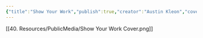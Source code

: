 ```yaml
---
{"title":"Show Your Work","publish":true,"creator":"Austin Kleon","cover":"![40. Resources/PublicMedia/Show Your Work Cover.png](../../40.%20Resources/PublicMedia/Show%20Your%20Work%20Cover.png)","ReadStatus":"Complete","Rating":"⭐️⭐️⭐️⭐️⭐️","Published":"2014","tags":["#Sources/Books"],"PassFrontmatter":true,"created":"2024-12-06T14:11:04.850-04:00","updated":"2024-12-07T19:48:48.857-04:00"}
---
```


[[40. Resources/PublicMedia/Show Your Work Cover.png]]